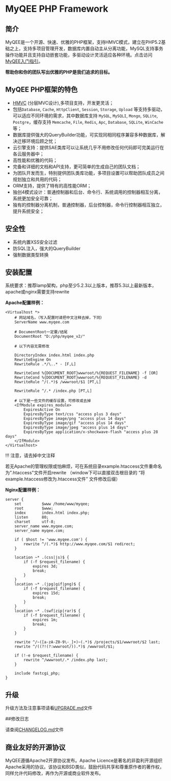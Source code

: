 MyQEE PHP Framework
====

## 简介


MyQEE是一个开源、快速、优雅的PHP框架，支持HMVC模式，建立在PHP5.2基础之上，支持多项目管理开发，数据库内置自动主从分离功能，MySQL支持事务操作功能并且支持自动嵌套功能，多驱动设计灵活适应各种环境。点击访问 [MyQEE入门指引](./manual/guide/zh-cn/starting.md)。

**帮助你和你的团队写出优雅的PHP是我们追求的目标。**

## MyQEE PHP框架的特色

* [HMVC](./manual/guide/zh-cn/hmvc.md) (分层MVC设计),多项目支持，开发更灵活；
* 包括`Database`, `Cache`, `HttpClient`, `Session`, `Storage`, `Upload` 等支持多驱动，可以适应不同环境的需求，其中数据库支持 `MySQL`, `MySQLI`, `Mongo`, `SQLite`, `Postgre`，缓存支持 `Memcache`, `File`, `Redis`, `Apc`, `Database`, `SQLite`, `WinCache` 等；
* 数据库提供强大的QueryBuilder功能，可实现同相同程序兼容多种数据库，解决迁移环境后顾之忧；
* 云引擎支持：提供SAE类库可以让系统几乎不用修改任何代码即可完美运行在各云服务器中；
* 高性能和优雅的代码；
* 完备和详细的文档和API支持，更可简单的生成自己的团队文档；
* 为团队开发而生，特别提供团队类库功能，多项目设置可以帮助团队成员之间规划独立和共用的代码；
* ORM支持，提供了特有的高性能ORM；
* 独创4模式设计：普通控制器和后台、命令行、系统调用的控制器相互分离，系统更加安全可靠；
* 独有的控制器分离机制，普通控制器，后台控制器，命令行控制器相互独立，提升系统安全；

## 安全性

* 系统内置XSS安全过滤
* 防SQL注入，强大的QueryBuilder
* 强制数据类型转换



## 安装配置

系统要求：推荐lamp架构，php至少5.2.3以上版本，推荐5.3以上最新版本，apache或nginx需要支持rewrite

**Apache配置样例：**
	
	<Virtualhost *>
	    # 网站域名，（写入配置时请把中文注释去掉，下同）
		ServerName www.myqee.com
		
		# DocumentRoot一定要/结尾
		DocumentRoot "D:/php/myqee_v2/"
		
	    # 以下内容无需修改
	    
		DirectoryIndex index.html index.php
		RewriteEngine On
		RewriteRule .*/\..* - [F,L]
		
	    RewriteCond %{DOCUMENT_ROOT}wwwroot/%{REQUEST_FILENAME} -f [OR]
	    RewriteCond %{DOCUMENT_ROOT}wwwroot/%{REQUEST_FILENAME} -d
	    RewriteRule ^/(.*)$ /wwwroot/$1 [PT,L]
	
	    RewriteRule ^/.* /index.php [PT,L]
	    
	    # 以下是一些文件的缓存设置，可修改或去掉
	    <IfModule expires_module>
	    	ExpiresActive On
	    	ExpiresByType text/css "access plus 3 days"
	    	ExpiresByType image/png "access plus 14 days"
	    	ExpiresByType image/gif "access plus 14 days"
	    	ExpiresByType image/jpeg "access plus 14 days"
	    	ExpiresByType application/x-shockwave-flash "access plus 28 days"
		</IfModule>
	</Virtualhost>
 
!!! 注意，请去掉中文注释 

若无Apache的管理权限或怕麻烦，可在系统目录example.htaccess文件重命名为".htaccess"文件开启rewrite
（window下可以直接双击根目录的 “将example.htaccess修改为.htaccess文件” 文件修改后缀）


**Nginx配置样例：**
	
	server {
	    set         $www /home/www/myqee;
	    root        $www;
	    index       index.html index.php;
	    listen      80;
	    charset     utf-8;
	    server_name www.myqee.com;
	    server_name myqee.com;
	    
	    if ( $host != 'www.myqee.com') {
	        rewrite ^/(.*)$ http://www.myqee.com/$1 redirect;
	    }
	
	    location ~* .(css|js)$ {
	        if (-f $request_filename) {
	            expires 3d;
	            break;
	        }
	    }
	    location ~* .(jpg|gif|png)$ {
	        if (-f $request_filename) {
	            expires 15d;
	            break;
	        }
	    }
	    location ~* .(swf|zip|rar)$ {
	        if (-f $request_filename) {
	            expires 1m;
	            break;
	        }
	    }
	
	    rewrite ^/~([a-zA-Z0-9\-_]+)~(.*)$ /projects/$1/wwwroot/$2 last;
	    rewrite ^/((?!(?:wwwroot/)).*)$ /wwwroot/$1;
	
	    if (!-e $request_filename) {
	        rewrite ^/wwwroot/.* /index.php last;
	    }
	
	    include fastcgi_php;
	}
	




## 升级
升级方法及注意事项请看[UPGRADE.md](UPGRADE.md)文件


##修改日志

请查阅[CHANGELOG.md](CHANGELOG.md)文件


## 商业友好的开源协议


MyQEE遵循Apache2开源协议发布。Apache Licence是著名的非盈利开源组织Apache采用的协议。该协议和BSD类似，鼓励代码共享和尊重原作者的著作权，同样允许代码修改，再作为开源或商业软件发布。

